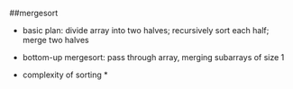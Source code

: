 ##mergesort

* basic plan: divide array into two halves; recursively sort each half; merge two halves

* bottom-up mergesort: pass through array, merging subarrays of size 1

* complexity of sorting
    *
